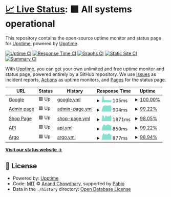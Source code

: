 # [📈 Live Status](https://upptime.github.io/upptime): <!--live status--> **🟩 All systems operational**

This repository contains the open-source uptime monitor and status page for [Upptime](https://upptime.js.org), powered by [Upptime](https://github.com/upptime/upptime).

[![Uptime CI](https://github.com/trungtrandb/upptime/workflows/Uptime%20CI/badge.svg)](https://github.com/trungtrandb/upptime/actions?query=workflow%3A%22Uptime+CI%22)
[![Response Time CI](https://github.com/trungtrandb/upptime/workflows/Response%20Time%20CI/badge.svg)](https://github.com/trungtrandb/upptime/actions?query=workflow%3A%22Response+Time+CI%22)
[![Graphs CI](https://github.com/trungtrandb/upptime/workflows/Graphs%20CI/badge.svg)](https://github.com/trungtrandb/upptime/actions?query=workflow%3A%22Graphs+CI%22)
[![Static Site CI](https://github.com/trungtrandb/upptime/workflows/Static%20Site%20CI/badge.svg)](https://github.com/trungtrandb/upptime/actions?query=workflow%3A%22Static+Site+CI%22)
[![Summary CI](https://github.com/trungtrandb/upptime/workflows/Summary%20CI/badge.svg)](https://github.com/trungtrandb/upptime/actions?query=workflow%3A%22Summary+CI%22)

With [Upptime](https://upptime.js.org), you can get your own unlimited and free uptime monitor and status page, powered entirely by a GitHub repository. We use [Issues](https://github.com/upptime/upptime/issues) as incident reports, [Actions](https://github.com/trungtrandb/upptime/actions) as uptime monitors, and [Pages](https://upptime.github.io/upptime) for the status page.

<!--start: status pages-->
<!-- This summary is generated by Upptime (https://github.com/upptime/upptime) -->
<!-- Do not edit this manually, your changes will be overwritten -->
<!-- prettier-ignore -->
| URL | Status | History | Response Time | Uptime |
| --- | ------ | ------- | ------------- | ------ |
| <img alt="" src="https://icons.duckduckgo.com/ip3/www.google.com.ico" height="13"> [Google](https://www.google.com) | 🟩 Up | [google.yml](https://github.com/trungtrandb/uptime/commits/HEAD/history/google.yml) | <details><summary><img alt="Response time graph" src="./graphs/google/response-time-week.png" height="20"> 105ms</summary><br><a href="https://trungtrandb.github.io/uptime/history/google"><img alt="Response time 108" src="https://img.shields.io/endpoint?url=https%3A%2F%2Fraw.githubusercontent.com%2Ftrungtrandb%2Fuptime%2FHEAD%2Fapi%2Fgoogle%2Fresponse-time.json"></a><br><a href="https://trungtrandb.github.io/uptime/history/google"><img alt="24-hour response time 90" src="https://img.shields.io/endpoint?url=https%3A%2F%2Fraw.githubusercontent.com%2Ftrungtrandb%2Fuptime%2FHEAD%2Fapi%2Fgoogle%2Fresponse-time-day.json"></a><br><a href="https://trungtrandb.github.io/uptime/history/google"><img alt="7-day response time 105" src="https://img.shields.io/endpoint?url=https%3A%2F%2Fraw.githubusercontent.com%2Ftrungtrandb%2Fuptime%2FHEAD%2Fapi%2Fgoogle%2Fresponse-time-week.json"></a><br><a href="https://trungtrandb.github.io/uptime/history/google"><img alt="30-day response time 97" src="https://img.shields.io/endpoint?url=https%3A%2F%2Fraw.githubusercontent.com%2Ftrungtrandb%2Fuptime%2FHEAD%2Fapi%2Fgoogle%2Fresponse-time-month.json"></a><br><a href="https://trungtrandb.github.io/uptime/history/google"><img alt="1-year response time 108" src="https://img.shields.io/endpoint?url=https%3A%2F%2Fraw.githubusercontent.com%2Ftrungtrandb%2Fuptime%2FHEAD%2Fapi%2Fgoogle%2Fresponse-time-year.json"></a></details> | <details><summary><a href="https://trungtrandb.github.io/uptime/history/google">100.00%</a></summary><a href="https://trungtrandb.github.io/uptime/history/google"><img alt="All-time uptime 100.00%" src="https://img.shields.io/endpoint?url=https%3A%2F%2Fraw.githubusercontent.com%2Ftrungtrandb%2Fuptime%2FHEAD%2Fapi%2Fgoogle%2Fuptime.json"></a><br><a href="https://trungtrandb.github.io/uptime/history/google"><img alt="24-hour uptime 100.00%" src="https://img.shields.io/endpoint?url=https%3A%2F%2Fraw.githubusercontent.com%2Ftrungtrandb%2Fuptime%2FHEAD%2Fapi%2Fgoogle%2Fuptime-day.json"></a><br><a href="https://trungtrandb.github.io/uptime/history/google"><img alt="7-day uptime 100.00%" src="https://img.shields.io/endpoint?url=https%3A%2F%2Fraw.githubusercontent.com%2Ftrungtrandb%2Fuptime%2FHEAD%2Fapi%2Fgoogle%2Fuptime-week.json"></a><br><a href="https://trungtrandb.github.io/uptime/history/google"><img alt="30-day uptime 100.00%" src="https://img.shields.io/endpoint?url=https%3A%2F%2Fraw.githubusercontent.com%2Ftrungtrandb%2Fuptime%2FHEAD%2Fapi%2Fgoogle%2Fuptime-month.json"></a><br><a href="https://trungtrandb.github.io/uptime/history/google"><img alt="1-year uptime 100.00%" src="https://img.shields.io/endpoint?url=https%3A%2F%2Fraw.githubusercontent.com%2Ftrungtrandb%2Fuptime%2FHEAD%2Fapi%2Fgoogle%2Fuptime-year.json"></a></details>
| <img alt="" src="https://icons.duckduckgo.com/ip3/admin.trungtq.io.ico" height="13"> [Admin page](https://admin.trungtq.io) | 🟩 Up | [admin-page.yml](https://github.com/trungtrandb/uptime/commits/HEAD/history/admin-page.yml) | <details><summary><img alt="Response time graph" src="./graphs/admin-page/response-time-week.png" height="20"> 904ms</summary><br><a href="https://trungtrandb.github.io/uptime/history/admin-page"><img alt="Response time 937" src="https://img.shields.io/endpoint?url=https%3A%2F%2Fraw.githubusercontent.com%2Ftrungtrandb%2Fuptime%2FHEAD%2Fapi%2Fadmin-page%2Fresponse-time.json"></a><br><a href="https://trungtrandb.github.io/uptime/history/admin-page"><img alt="24-hour response time 897" src="https://img.shields.io/endpoint?url=https%3A%2F%2Fraw.githubusercontent.com%2Ftrungtrandb%2Fuptime%2FHEAD%2Fapi%2Fadmin-page%2Fresponse-time-day.json"></a><br><a href="https://trungtrandb.github.io/uptime/history/admin-page"><img alt="7-day response time 904" src="https://img.shields.io/endpoint?url=https%3A%2F%2Fraw.githubusercontent.com%2Ftrungtrandb%2Fuptime%2FHEAD%2Fapi%2Fadmin-page%2Fresponse-time-week.json"></a><br><a href="https://trungtrandb.github.io/uptime/history/admin-page"><img alt="30-day response time 900" src="https://img.shields.io/endpoint?url=https%3A%2F%2Fraw.githubusercontent.com%2Ftrungtrandb%2Fuptime%2FHEAD%2Fapi%2Fadmin-page%2Fresponse-time-month.json"></a><br><a href="https://trungtrandb.github.io/uptime/history/admin-page"><img alt="1-year response time 937" src="https://img.shields.io/endpoint?url=https%3A%2F%2Fraw.githubusercontent.com%2Ftrungtrandb%2Fuptime%2FHEAD%2Fapi%2Fadmin-page%2Fresponse-time-year.json"></a></details> | <details><summary><a href="https://trungtrandb.github.io/uptime/history/admin-page">99.22%</a></summary><a href="https://trungtrandb.github.io/uptime/history/admin-page"><img alt="All-time uptime 99.62%" src="https://img.shields.io/endpoint?url=https%3A%2F%2Fraw.githubusercontent.com%2Ftrungtrandb%2Fuptime%2FHEAD%2Fapi%2Fadmin-page%2Fuptime.json"></a><br><a href="https://trungtrandb.github.io/uptime/history/admin-page"><img alt="24-hour uptime 94.53%" src="https://img.shields.io/endpoint?url=https%3A%2F%2Fraw.githubusercontent.com%2Ftrungtrandb%2Fuptime%2FHEAD%2Fapi%2Fadmin-page%2Fuptime-day.json"></a><br><a href="https://trungtrandb.github.io/uptime/history/admin-page"><img alt="7-day uptime 99.22%" src="https://img.shields.io/endpoint?url=https%3A%2F%2Fraw.githubusercontent.com%2Ftrungtrandb%2Fuptime%2FHEAD%2Fapi%2Fadmin-page%2Fuptime-week.json"></a><br><a href="https://trungtrandb.github.io/uptime/history/admin-page"><img alt="30-day uptime 99.68%" src="https://img.shields.io/endpoint?url=https%3A%2F%2Fraw.githubusercontent.com%2Ftrungtrandb%2Fuptime%2FHEAD%2Fapi%2Fadmin-page%2Fuptime-month.json"></a><br><a href="https://trungtrandb.github.io/uptime/history/admin-page"><img alt="1-year uptime 99.62%" src="https://img.shields.io/endpoint?url=https%3A%2F%2Fraw.githubusercontent.com%2Ftrungtrandb%2Fuptime%2FHEAD%2Fapi%2Fadmin-page%2Fuptime-year.json"></a></details>
| <img alt="" src="https://icons.duckduckgo.com/ip3/trungtq.io.ico" height="13"> [Shop Page](https://trungtq.io) | 🟩 Up | [shop-page.yml](https://github.com/trungtrandb/uptime/commits/HEAD/history/shop-page.yml) | <details><summary><img alt="Response time graph" src="./graphs/shop-page/response-time-week.png" height="20"> 1871ms</summary><br><a href="https://trungtrandb.github.io/uptime/history/shop-page"><img alt="Response time 2403" src="https://img.shields.io/endpoint?url=https%3A%2F%2Fraw.githubusercontent.com%2Ftrungtrandb%2Fuptime%2FHEAD%2Fapi%2Fshop-page%2Fresponse-time.json"></a><br><a href="https://trungtrandb.github.io/uptime/history/shop-page"><img alt="24-hour response time 1772" src="https://img.shields.io/endpoint?url=https%3A%2F%2Fraw.githubusercontent.com%2Ftrungtrandb%2Fuptime%2FHEAD%2Fapi%2Fshop-page%2Fresponse-time-day.json"></a><br><a href="https://trungtrandb.github.io/uptime/history/shop-page"><img alt="7-day response time 1871" src="https://img.shields.io/endpoint?url=https%3A%2F%2Fraw.githubusercontent.com%2Ftrungtrandb%2Fuptime%2FHEAD%2Fapi%2Fshop-page%2Fresponse-time-week.json"></a><br><a href="https://trungtrandb.github.io/uptime/history/shop-page"><img alt="30-day response time 2792" src="https://img.shields.io/endpoint?url=https%3A%2F%2Fraw.githubusercontent.com%2Ftrungtrandb%2Fuptime%2FHEAD%2Fapi%2Fshop-page%2Fresponse-time-month.json"></a><br><a href="https://trungtrandb.github.io/uptime/history/shop-page"><img alt="1-year response time 2403" src="https://img.shields.io/endpoint?url=https%3A%2F%2Fraw.githubusercontent.com%2Ftrungtrandb%2Fuptime%2FHEAD%2Fapi%2Fshop-page%2Fresponse-time-year.json"></a></details> | <details><summary><a href="https://trungtrandb.github.io/uptime/history/shop-page">98.05%</a></summary><a href="https://trungtrandb.github.io/uptime/history/shop-page"><img alt="All-time uptime 97.93%" src="https://img.shields.io/endpoint?url=https%3A%2F%2Fraw.githubusercontent.com%2Ftrungtrandb%2Fuptime%2FHEAD%2Fapi%2Fshop-page%2Fuptime.json"></a><br><a href="https://trungtrandb.github.io/uptime/history/shop-page"><img alt="24-hour uptime 94.52%" src="https://img.shields.io/endpoint?url=https%3A%2F%2Fraw.githubusercontent.com%2Ftrungtrandb%2Fuptime%2FHEAD%2Fapi%2Fshop-page%2Fuptime-day.json"></a><br><a href="https://trungtrandb.github.io/uptime/history/shop-page"><img alt="7-day uptime 98.05%" src="https://img.shields.io/endpoint?url=https%3A%2F%2Fraw.githubusercontent.com%2Ftrungtrandb%2Fuptime%2FHEAD%2Fapi%2Fshop-page%2Fuptime-week.json"></a><br><a href="https://trungtrandb.github.io/uptime/history/shop-page"><img alt="30-day uptime 99.14%" src="https://img.shields.io/endpoint?url=https%3A%2F%2Fraw.githubusercontent.com%2Ftrungtrandb%2Fuptime%2FHEAD%2Fapi%2Fshop-page%2Fuptime-month.json"></a><br><a href="https://trungtrandb.github.io/uptime/history/shop-page"><img alt="1-year uptime 97.93%" src="https://img.shields.io/endpoint?url=https%3A%2F%2Fraw.githubusercontent.com%2Ftrungtrandb%2Fuptime%2FHEAD%2Fapi%2Fshop-page%2Fuptime-year.json"></a></details>
| <img alt="" src="https://icons.duckduckgo.com/ip3/api.trungtq.io.ico" height="13"> [API](https://api.trungtq.io/auth/test) | 🟩 Up | [api.yml](https://github.com/trungtrandb/uptime/commits/HEAD/history/api.yml) | <details><summary><img alt="Response time graph" src="./graphs/api/response-time-week.png" height="20"> 850ms</summary><br><a href="https://trungtrandb.github.io/uptime/history/api"><img alt="Response time 1164" src="https://img.shields.io/endpoint?url=https%3A%2F%2Fraw.githubusercontent.com%2Ftrungtrandb%2Fuptime%2FHEAD%2Fapi%2Fapi%2Fresponse-time.json"></a><br><a href="https://trungtrandb.github.io/uptime/history/api"><img alt="24-hour response time 861" src="https://img.shields.io/endpoint?url=https%3A%2F%2Fraw.githubusercontent.com%2Ftrungtrandb%2Fuptime%2FHEAD%2Fapi%2Fapi%2Fresponse-time-day.json"></a><br><a href="https://trungtrandb.github.io/uptime/history/api"><img alt="7-day response time 850" src="https://img.shields.io/endpoint?url=https%3A%2F%2Fraw.githubusercontent.com%2Ftrungtrandb%2Fuptime%2FHEAD%2Fapi%2Fapi%2Fresponse-time-week.json"></a><br><a href="https://trungtrandb.github.io/uptime/history/api"><img alt="30-day response time 853" src="https://img.shields.io/endpoint?url=https%3A%2F%2Fraw.githubusercontent.com%2Ftrungtrandb%2Fuptime%2FHEAD%2Fapi%2Fapi%2Fresponse-time-month.json"></a><br><a href="https://trungtrandb.github.io/uptime/history/api"><img alt="1-year response time 1164" src="https://img.shields.io/endpoint?url=https%3A%2F%2Fraw.githubusercontent.com%2Ftrungtrandb%2Fuptime%2FHEAD%2Fapi%2Fapi%2Fresponse-time-year.json"></a></details> | <details><summary><a href="https://trungtrandb.github.io/uptime/history/api">99.22%</a></summary><a href="https://trungtrandb.github.io/uptime/history/api"><img alt="All-time uptime 98.56%" src="https://img.shields.io/endpoint?url=https%3A%2F%2Fraw.githubusercontent.com%2Ftrungtrandb%2Fuptime%2FHEAD%2Fapi%2Fapi%2Fuptime.json"></a><br><a href="https://trungtrandb.github.io/uptime/history/api"><img alt="24-hour uptime 94.52%" src="https://img.shields.io/endpoint?url=https%3A%2F%2Fraw.githubusercontent.com%2Ftrungtrandb%2Fuptime%2FHEAD%2Fapi%2Fapi%2Fuptime-day.json"></a><br><a href="https://trungtrandb.github.io/uptime/history/api"><img alt="7-day uptime 99.22%" src="https://img.shields.io/endpoint?url=https%3A%2F%2Fraw.githubusercontent.com%2Ftrungtrandb%2Fuptime%2FHEAD%2Fapi%2Fapi%2Fuptime-week.json"></a><br><a href="https://trungtrandb.github.io/uptime/history/api"><img alt="30-day uptime 99.48%" src="https://img.shields.io/endpoint?url=https%3A%2F%2Fraw.githubusercontent.com%2Ftrungtrandb%2Fuptime%2FHEAD%2Fapi%2Fapi%2Fuptime-month.json"></a><br><a href="https://trungtrandb.github.io/uptime/history/api"><img alt="1-year uptime 98.56%" src="https://img.shields.io/endpoint?url=https%3A%2F%2Fraw.githubusercontent.com%2Ftrungtrandb%2Fuptime%2FHEAD%2Fapi%2Fapi%2Fuptime-year.json"></a></details>
| <img alt="" src="https://icons.duckduckgo.com/ip3/argo.trungtq.io.ico" height="13"> [Argo](https://argo.trungtq.io) | 🟩 Up | [argo.yml](https://github.com/trungtrandb/uptime/commits/HEAD/history/argo.yml) | <details><summary><img alt="Response time graph" src="./graphs/argo/response-time-week.png" height="20"> 877ms</summary><br><a href="https://trungtrandb.github.io/uptime/history/argo"><img alt="Response time 1229" src="https://img.shields.io/endpoint?url=https%3A%2F%2Fraw.githubusercontent.com%2Ftrungtrandb%2Fuptime%2FHEAD%2Fapi%2Fargo%2Fresponse-time.json"></a><br><a href="https://trungtrandb.github.io/uptime/history/argo"><img alt="24-hour response time 906" src="https://img.shields.io/endpoint?url=https%3A%2F%2Fraw.githubusercontent.com%2Ftrungtrandb%2Fuptime%2FHEAD%2Fapi%2Fargo%2Fresponse-time-day.json"></a><br><a href="https://trungtrandb.github.io/uptime/history/argo"><img alt="7-day response time 877" src="https://img.shields.io/endpoint?url=https%3A%2F%2Fraw.githubusercontent.com%2Ftrungtrandb%2Fuptime%2FHEAD%2Fapi%2Fargo%2Fresponse-time-week.json"></a><br><a href="https://trungtrandb.github.io/uptime/history/argo"><img alt="30-day response time 847" src="https://img.shields.io/endpoint?url=https%3A%2F%2Fraw.githubusercontent.com%2Ftrungtrandb%2Fuptime%2FHEAD%2Fapi%2Fargo%2Fresponse-time-month.json"></a><br><a href="https://trungtrandb.github.io/uptime/history/argo"><img alt="1-year response time 1229" src="https://img.shields.io/endpoint?url=https%3A%2F%2Fraw.githubusercontent.com%2Ftrungtrandb%2Fuptime%2FHEAD%2Fapi%2Fargo%2Fresponse-time-year.json"></a></details> | <details><summary><a href="https://trungtrandb.github.io/uptime/history/argo">98.94%</a></summary><a href="https://trungtrandb.github.io/uptime/history/argo"><img alt="All-time uptime 99.53%" src="https://img.shields.io/endpoint?url=https%3A%2F%2Fraw.githubusercontent.com%2Ftrungtrandb%2Fuptime%2FHEAD%2Fapi%2Fargo%2Fuptime.json"></a><br><a href="https://trungtrandb.github.io/uptime/history/argo"><img alt="24-hour uptime 94.52%" src="https://img.shields.io/endpoint?url=https%3A%2F%2Fraw.githubusercontent.com%2Ftrungtrandb%2Fuptime%2FHEAD%2Fapi%2Fargo%2Fuptime-day.json"></a><br><a href="https://trungtrandb.github.io/uptime/history/argo"><img alt="7-day uptime 98.94%" src="https://img.shields.io/endpoint?url=https%3A%2F%2Fraw.githubusercontent.com%2Ftrungtrandb%2Fuptime%2FHEAD%2Fapi%2Fargo%2Fuptime-week.json"></a><br><a href="https://trungtrandb.github.io/uptime/history/argo"><img alt="30-day uptime 99.63%" src="https://img.shields.io/endpoint?url=https%3A%2F%2Fraw.githubusercontent.com%2Ftrungtrandb%2Fuptime%2FHEAD%2Fapi%2Fargo%2Fuptime-month.json"></a><br><a href="https://trungtrandb.github.io/uptime/history/argo"><img alt="1-year uptime 99.53%" src="https://img.shields.io/endpoint?url=https%3A%2F%2Fraw.githubusercontent.com%2Ftrungtrandb%2Fuptime%2FHEAD%2Fapi%2Fargo%2Fuptime-year.json"></a></details>

<!--end: status pages-->

[**Visit our status website →**](https://upptime.github.io/upptime)

## 📄 License

- Powered by: [Upptime](https://github.com/upptime/upptime)
- Code: [MIT](./LICENSE) © [Anand Chowdhary](https://anandchowdhary.com), supported by [Pabio](https://pabio.com)
- Data in the `./history` directory: [Open Database License](https://opendatacommons.org/licenses/odbl/1-0/)
